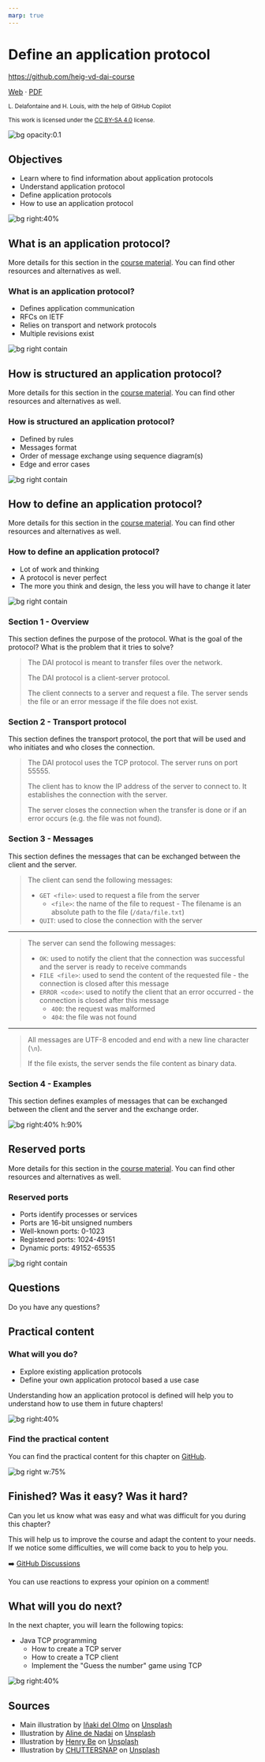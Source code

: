 ```yaml
---
marp: true
---
```


<!--
theme: gaia
size: 16:9
paginate: true
author: L. Delafontaine and H. Louis, with the help of GitHub Copilot
title: HEIG-VD DAI Course - Define an application protocol
description: Define an application protocol for the DAI course at HEIG-VD, Switzerland
url: https://heig-vd-dai-course.github.io/heig-vd-dai-course/11-define-an-application-protocol/
footer: '**HEIG-VD** - DAI Course 2024-2025 - CC BY-SA 4.0'
style: |
    :root {
        --color-background: #fff;
        --color-foreground: #333;
        --color-highlight: #f96;
        --color-dimmed: #888;
        --color-headings: #7d8ca3;
    }
    blockquote {
        font-style: italic;
    }
    table {
        width: 100%;
    }
    th:first-child {
        width: 15%;
    }
    h1, h2, h3, h4, h5, h6 {
        color: var(--color-headings);
    }
    h2, h3, h4, h5, h6 {
        font-size: 1.5rem;
    }
    h1 a:link, h2 a:link, h3 a:link, h4 a:link, h5 a:link, h6 a:link {
        text-decoration: none;
    }
    section:not([class=lead]) > p, blockquote {
        text-align: justify;
    }
headingDivider: 4
-->

[web]:
  https://heig-vd-dai-course.github.io/heig-vd-dai-course/11-define-an-application-protocol/
[pdf]:
  https://heig-vd-dai-course.github.io/heig-vd-dai-course/11-define-an-application-protocol/11-define-an-application-protocol-presentation.pdf
[license]:
  https://github.com/heig-vd-dai-course/heig-vd-dai-course/blob/main/LICENSE.md
[discussions]: https://github.com/orgs/heig-vd-dai-course/discussions
[illustration]:
  https://images.unsplash.com/photo-1521587760476-6c12a4b040da?fit=crop&h=720
[course-material]:
  https://github.com/heig-vd-dai-course/heig-vd-dai-course/blob/main/11-define-an-application-protocol/COURSE_MATERIAL.md
[course-material-qr-code]:
  https://quickchart.io/qr?format=png&ecLevel=Q&size=400&margin=1&text=https://github.com/heig-vd-dai-course/heig-vd-dai-course/blob/main/11-define-an-application-protocol/COURSE_MATERIAL.md

# Define an application protocol

<!--
_class: lead
_paginate: false
-->

<https://github.com/heig-vd-dai-course>

[Web][web] · [PDF][pdf]

<small>L. Delafontaine and H. Louis, with the help of GitHub Copilot</small>

<small>This work is licensed under the [CC BY-SA 4.0][license] license.</small>

![bg opacity:0.1][illustration]

## Objectives

- Learn where to find information about application protocols
- Understand application protocol
- Define application protocols
- How to use an application protocol

![bg right:40%](https://images.unsplash.com/photo-1516389573391-5620a0263801?fit=crop&h=720)

## What is an application protocol?

<!-- _class: lead -->

More details for this section in the [course material][course-material]. You can
find other resources and alternatives as well.

### What is an application protocol?

- Defines application communication
- RFCs on IETF
- Relies on transport and network protocols
- Multiple revisions exist

![bg right contain](./images/what-is-an-application-protocol.png)

## How is structured an application protocol?

<!-- _class: lead -->

More details for this section in the [course material][course-material]. You can
find other resources and alternatives as well.

### How is structured an application protocol?

- Defined by rules
- Messages format
- Order of message exchange using sequence diagram(s)
- Edge and error cases

![bg right contain](./images/how-is-structured-an-application-protocol.png)

## How to define an application protocol?

<!-- _class: lead -->

More details for this section in the [course material][course-material]. You can
find other resources and alternatives as well.

### How to define an application protocol?

- Lot of work and thinking
- A protocol is never perfect
- The more you think and design, the less you will have to change it later

![bg right contain](./images/how-to-define-an-application-protocol.png)

### Section 1 - Overview

This section defines the purpose of the protocol. What is the goal of the
protocol? What is the problem that it tries to solve?

> The DAI protocol is meant to transfer files over the network.
>
> The DAI protocol is a client-server protocol.
>
> The client connects to a server and request a file. The server sends the file
> or an error message if the file does not exist.

### Section 2 - Transport protocol

This section defines the transport protocol, the port that will be used and who
initiates and who closes the connection.

> The DAI protocol uses the TCP protocol. The server runs on port 55555.
>
> The client has to know the IP address of the server to connect to. It
> establishes the connection with the server.
>
> The server closes the connection when the transfer is done or if an error
> occurs (e.g. the file was not found).

### Section 3 - Messages

This section defines the messages that can be exchanged between the client and
the server.

> The client can send the following messages:
>
> - `GET <file>`: used to request a file from the server
>   - `<file>`: the name of the file to request - The filename is an absolute
>     path to the file (`/data/file.txt`)
> - `QUIT`: used to close the connection with the server

---

> The server can send the following messages:
>
> - `OK`: used to notify the client that the connection was successful and the
>   server is ready to receive commands
> - `FILE <file>`: used to send the content of the requested file - the
>   connection is closed after this message
> - `ERROR <code>`: used to notify the client that an error occurred - the
>   connection is closed after this message
>   - `400`: the request was malformed
>   - `404`: the file was not found

---

> All messages are UTF-8 encoded and end with a new line character (`\n`).
>
> If the file exists, the server sends the file content as binary data.

### Section 4 - Examples

This section defines examples of messages that can be exchanged between the
client and the server and the exchange order.

![bg right:40% h:90%](./images/how-to-define-an-application-protocol-section-4-examples.png)

## Reserved ports

<!-- _class: lead -->

More details for this section in the [course material][course-material]. You can
find other resources and alternatives as well.

### Reserved ports

- Ports identify processes or services
- Ports are 16-bit unsigned numbers
- Well-known ports: 0-1023
- Registered ports: 1024-49151
- Dynamic ports: 49152-65535

![bg right contain](./images/reserved-ports.png)

## Questions

<!-- _class: lead -->

Do you have any questions?

## Practical content

<!-- _class: lead -->

### What will you do?

- Explore existing application protocols
- Define your own application protocol based a use case

Understanding how an application protocol is defined will help you to understand
how to use them in future chapters!

![bg right:40%](https://images.unsplash.com/photo-1535905557558-afc4877a26fc?fit=crop&h=720)

### Find the practical content

<!-- _class: lead -->

You can find the practical content for this chapter on
[GitHub][course-material].

![bg right w:75%][course-material-qr-code]

## Finished? Was it easy? Was it hard?

Can you let us know what was easy and what was difficult for you during this
chapter?

This will help us to improve the course and adapt the content to your needs. If
we notice some difficulties, we will come back to you to help you.

➡️ [GitHub Discussions][discussions]

You can use reactions to express your opinion on a comment!

## What will you do next?

In the next chapter, you will learn the following topics:

- Java TCP programming
  - How to create a TCP server
  - How to create a TCP client
  - Implement the "Guess the number" game using TCP

![bg right:40%](https://images.unsplash.com/photo-1554960750-9468c5d9e239?fit=crop&h=720)

## Sources

- Main illustration by [Iñaki del Olmo](https://unsplash.com/@inakihxz) on
  [Unsplash](https://unsplash.com/photos/NIJuEQw0RKg)
- Illustration by [Aline de Nadai](https://unsplash.com/@alinedenadai) on
  [Unsplash](https://unsplash.com/photos/j6brni7fpvs)
- Illustration by [Henry Be](https://unsplash.com/@henry_be) on
  [Unsplash](https://unsplash.com/photos/lc7xcWebECc)
- Illustration by [CHUTTERSNAP](https://unsplash.com/@chuttersnap) on
  [Unsplash](https://unsplash.com/photos/xewrfLD8emE)
